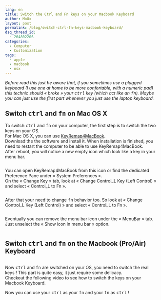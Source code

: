 ```yaml
---
lang: en
title: Switch the Ctrl and Fn keys on your Macbook Keyboard
author: MoOx
layout: post
permalink: /blog/switch-ctrl-fn-keys-macbook-keyboard/
dsq_thread_id:
  - 264802206
categories:
  - Computer
  - Customization
tags:
  - apple
  - macbook
  - osx
---
```

*Before read this just be aware that, if you sometimes use a plugged keyboard (I use one at home to be more confortable, with a numeric pad) this technic should « broke » your <kbd>ctrl</kbd> key (which act like an <kbd>fn</kbd>). Maybe you can just use the first part whenever you just use the laptop keyboard.*

## Switch <kbd>ctrl</kbd> and <kbd>fn</kbd> on Mac OS X

To switch <kbd>ctrl</kbd> and <kbd>fn</kbd> on your computer, the first step is to switch the two keys on your OS.  
For Mac OS X, you can use [KeyRemap4MacBook][1].  
Download the the software and install it. When installation is finished, you need to restart the computer to be able to use KeyRemap4MacBook.  
After reboot, you will notice a new empty icon which look like a key in your menu bar.

<figure class="embed--unknown"><a class="zoom" href="{{site.baseurl}}/medias/2011/06/KeyRemap4MacBook-menu-bar-icon.png"><img class="embed__media" title="KeyRemap4MacBook-menu-bar-icon" src="{{site.baseurl}}/medias/2011/06/KeyRemap4MacBook-menu-bar-icon.png" alt="" /></a></figure>

You can open KeyRemap4MacBook from this icon or find the dedicated Preference Pane under « System Preferences ».  
On the « Change Key » tab, look at « Change Control\_L Key (Left Control) » and select « Control\_L to Fn ».

<figure class="embed--unknown"><a class="zoom" href="{{site.baseurl}}/medias/2011/06/KeyRemap4MacBook-Control_L-to-Fn.png"><img class="embed__media" title="KeyRemap4MacBook-Control_L-to-Fn" src="{{site.baseurl}}/medias/2011/06/KeyRemap4MacBook-Control_L-to-Fn.png" alt=""/></a></figure>

After that your need to change <kbd>fn</kbd> behavior too. So look at « Change Control\_L Key (Left Control) » and select « Control\_L to Fn ».

<figure class="embed--unknown"><a class="zoom" href="{{site.baseurl}}/medias/2011/06/KeyRemap4MacBook-Fn-to-Control_L.png"><img class="embed__media" title="KeyRemap4MacBook-Fn-to-Control_L" src="{{site.baseurl}}/medias/2011/06/KeyRemap4MacBook-Fn-to-Control_L.png" alt="" /></a></figure>

Eventually you can remove the menu bar icon under the « MenuBar » tab. Just unselect the « Show icon in menu bar » option.

<figure class="embed--unknown"><a class="zoom" href="{{site.baseurl}}/medias/2011/06/KeyRemap4MacBook-Remove-from-menu-bar.png"><img class="embed__media" title="KeyRemap4MacBook-Remove-from-menu-bar" src="{{site.baseurl}}/medias/2011/06/KeyRemap4MacBook-Remove-from-menu-bar.png" alt="" /></a></figure>

## Switch <kbd>ctrl</kbd> and <kbd>fn</kbd> on the Macbook (Pro/Air) Keyboard

<figure class="embed--unknown"><a href="{{site.baseurl}}/medias/2011/06/Macbook-Pro-Keyboard-Switch-Ctrl-and-Fn-Remove-keys.jpg"><img class="embed__media" title="Macbook Pro Keyboard - Switch Ctrl and Fn - Remove keys" src="{{site.baseurl}}/medias/2011/06/Macbook-Pro-Keyboard-Switch-Ctrl-and-Fn-Remove-keys-1024x764.jpg" alt="" /></a></figure>

Now <kbd>ctrl</kbd> and <kbd>fn</kbd> are switched on your OS, you need to switch the real keys ! This part is quite easy, it just require some delicacy.  
Checkout the following video to see how to switch the keys on your Macbook Keyboard.

Now you can use your <kbd>ctrl</kbd> as your <kbd>fn</kbd> and your <kbd>fn</kbd> as <kbd>ctrl</kbd> !

 [1]: http://www.macupdate.com/app/mac/25141/keyremap4macbook
 
